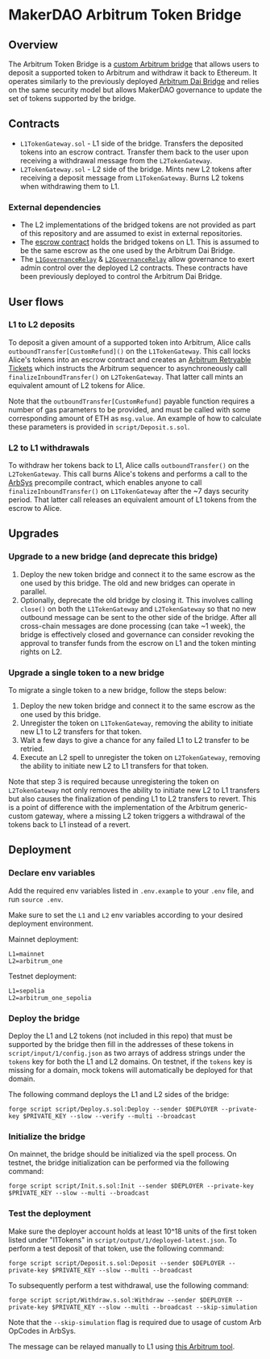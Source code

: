 # MakerDAO Arbitrum Token Bridge

## Overview

The Arbitrum Token Bridge is a [custom Arbitrum bridge](https://docs.arbitrum.io/build-decentralized-apps/token-bridging/bridge-tokens-programmatically/how-to-bridge-tokens-custom-gateway) that allows users to deposit a supported token to Arbitrum and withdraw it back to Ethereum. It operates similarly to the previously deployed [Arbitrum Dai Bridge](https://github.com/makerdao/arbitrum-dai-bridge) and relies on the same security model but allows MakerDAO governance to update the set of tokens supported by the bridge.

## Contracts

- `L1TokenGateway.sol` - L1 side of the bridge. Transfers the deposited tokens into an escrow contract. Transfer them back to the user upon receiving a withdrawal message from the `L2TokenGateway`.
- `L2TokenGateway.sol` - L2 side of the bridge. Mints new L2 tokens after receiving a deposit message from `L1TokenGateway`. Burns L2 tokens when withdrawing them to L1.

### External dependencies

- The L2 implementations of the bridged tokens are not provided as part of this repository and are assumed to exist in external repositories.
- The [escrow contract](https://etherscan.io/address/0xA10c7CE4b876998858b1a9E12b10092229539400#code) holds the bridged tokens on L1. This is assumed to be the same escrow as the one used by the Arbitrum Dai Bridge.
- The [`L1GovernanceRelay`](https://etherscan.io/address/0x9ba25c289e351779E0D481Ba37489317c34A899d#code) & [`L2GovernanceRelay`](https://arbiscan.io/address/0x10E6593CDda8c58a1d0f14C5164B376352a55f2F#code) allow governance to exert admin control over the deployed L2 contracts. These contracts have been previously deployed to control the Arbitrum Dai Bridge.

## User flows

### L1 to L2 deposits

To deposit a given amount of a supported token into Arbitrum, Alice calls `outboundTransfer[CustomRefund]()` on the `L1TokenGateway`. This call locks Alice's tokens into an escrow contract and creates an [Arbitrum Retryable Tickets](https://docs.arbitrum.io/how-arbitrum-works/arbos/l1-l2-messaging#retryable-tickets) which instructs the Arbitrum sequencer to asynchroneously call `finalizeInboundTransfer()` on `L2TokenGateway`. That latter call mints an equivalent amount of L2 tokens for Alice.

Note that the `outboundTransfer[CustomRefund]` payable function requires a number of gas parameters to be provided, and must be called with some corresponding amount of ETH as `msg.value`. An example of how to calculate these parameters is provided in `script/Deposit.s.sol`.

### L2 to L1 withdrawals

To withdraw her tokens back to L1, Alice calls `outboundTransfer()` on the `L2TokenGateway`. This call burns Alice's tokens and performs a call to the [ArbSys](https://docs.arbitrum.io/how-arbitrum-works/arbos/l2-l1-messaging#client-flow) precompile contract, which enables anyone to call `finalizeInboundTransfer()` on `L1TokenGateway` after the ~7 days security period. That latter call releases an equivalent amount of L1 tokens from the escrow to Alice.

## Upgrades

### Upgrade to a new bridge (and deprecate this bridge)

1. Deploy the new token bridge and connect it to the same escrow as the one used by this bridge. The old and new bridges can operate in parallel.
2. Optionally, deprecate the old bridge by closing it. This involves calling `close()` on both the `L1TokenGateway` and `L2TokenGateway` so that no new outbound message can be sent to the other side of the bridge. After all cross-chain messages are done processing (can take ~1 week), the bridge is effectively closed and governance can consider revoking the approval to transfer funds from the escrow on L1 and the token minting rights on L2.

### Upgrade a single token to a new bridge

To migrate a single token to a new bridge, follow the steps below:

1. Deploy the new token bridge and connect it to the same escrow as the one used by this bridge.
2. Unregister the token on `L1TokenGateway`, removing the ability to initiate new L1 to L2 transfers for that token.
3. Wait a few days to give a chance for any failed L1 to L2 transfer to be retried.
4. Execute an L2 spell to unregister the token on `L2TokenGateway`, removing the ability to initiate new L2 to L1 transfers for that token.

Note that step 3 is required because unregistering the token on `L2TokenGateway` not only removes the ability to initiate new L2 to L1 transfers but also causes the finalization of pending L1 to L2 transfers to revert. This is a point of difference with the implementation of the Arbitrum generic-custom gateway, where a missing L2 token triggers a withdrawal of the tokens back to L1 instead of a revert.

## Deployment

### Declare env variables

Add the required env variables listed in `.env.example` to your `.env` file, and run `source .env`.

Make sure to set the `L1` and `L2` env variables according to your desired deployment environment.

Mainnet deployment:

```
L1=mainnet
L2=arbitrum_one
```

Testnet deployment:

```
L1=sepolia
L2=arbitrum_one_sepolia
```

### Deploy the bridge

Deploy the L1 and L2 tokens (not included in this repo) that must be supported by the bridge then fill in the addresses of these tokens in `script/input/1/config.json` as two arrays of address strings under the `tokens` key for both the L1 and L2 domains. On testnet, if the `tokens` key is missing for a domain, mock tokens will automatically be deployed for that domain.

The following command deploys the L1 and L2 sides of the bridge:

```
forge script script/Deploy.s.sol:Deploy --sender $DEPLOYER --private-key $PRIVATE_KEY --slow --verify --multi --broadcast
```

### Initialize the bridge

On mainnet, the bridge should be initialized via the spell process. On testnet, the bridge initialization can be performed via the following command:

```
forge script script/Init.s.sol:Init --sender $DEPLOYER --private-key $PRIVATE_KEY --slow --multi --broadcast
```

### Test the deployment

Make sure the deployer account holds at least 10^18 units of the first token listed under "l1Tokens" in `script/output/1/deployed-latest.json`. To perform a test deposit of that token, use the following command:

```
forge script script/Deposit.s.sol:Deposit --sender $DEPLOYER --private-key $PRIVATE_KEY --slow --multi --broadcast
```

To subsequently perform a test withdrawal, use the following command:

```
forge script script/Withdraw.s.sol:Withdraw --sender $DEPLOYER --private-key $PRIVATE_KEY --slow --multi --broadcast --skip-simulation
```

Note that the `--skip-simulation` flag is required due to usage of custom Arb OpCodes in ArbSys.

The message can be relayed manually to L1 using [this Arbitrum tool](https://retryable-dashboard.arbitrum.io/).
